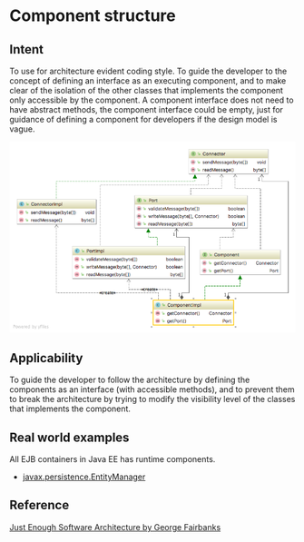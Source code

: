 # Component structure

## Intent
To use for architecture evident coding style. To guide the developer to the concept of defining an interface as an 
executing component, and to make clear of the isolation of the other classes that implements the component only 
accessible by the component. A component interface does not need to have  abstract methods, the component interface could 
be empty, just for guidance of defining a component for developers if the design model is vague.

![alt text](./doc/views/component.png "Component")

## Applicability

To guide the developer to follow the architecture by defining the components as an interface (with accessible methods),
 and to prevent them to break the architecture by trying to modify the visibility level of the classes that implements 
 the component.

## Real world examples
All EJB containers in Java EE has runtime components.

* [javax.persistence.EntityManager](https://docs.oracle.com/javaee/7/api/javax/persistence/EntityManager.html)

## Reference
[Just Enough Software Architecture by George Fairbanks](https://www.amazon.com/Just-Enough-Software-Architecture-Risk-Driven/dp/0984618104/)
